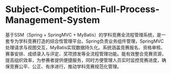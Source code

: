 # Subject-Competition-Full-Process-Management-System
基于SSM（Spring + SpringMVC + MyBatis）的学科竞赛全流程管理系统，是一套专为学科竞赛打造的综合性管理平台。Spring负责业务组件管理，SpringMVC处理请求与视图交互，MyBatis实现数据持久化。系统涵盖竞赛报名、资格审核、赛事安排、成绩录入与评定、奖项颁发等全流程管理功能。能有效整合竞赛资源，提高组织效率，为参赛者提供便捷服务，同时方便管理人员实时监控竞赛进度，确保竞赛公平、公正、有序进行，推动学科竞赛规范化管理。
